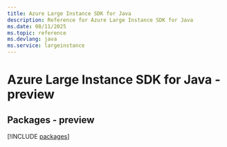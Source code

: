 ```yaml
---
title: Azure Large Instance SDK for Java
description: Reference for Azure Large Instance SDK for Java
ms.date: 08/11/2025
ms.topic: reference
ms.devlang: java
ms.service: largeinstance
---
```

# Azure Large Instance SDK for Java - preview
## Packages - preview
[!INCLUDE [packages](large-instance-index.md)]